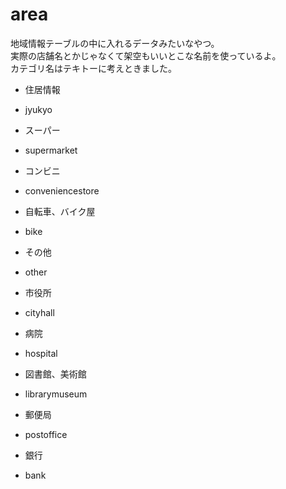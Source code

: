 area
====

地域情報テーブルの中に入れるデータみたいなやつ。  
実際の店舗名とかじゃなくて架空もいいとこな名前を使っているよ。  
カテゴリ名はテキトーに考えときました。  

* 住居情報
 +  jyukyo
* スーパー
 +  supermarket
* コンビニ
 +  conveniencestore
* 自転車、バイク屋
 + bike
* その他
 + other
* 市役所
 + cityhall
* 病院
 + hospital
* 図書館、美術館
 + librarymuseum
* 郵便局
 + postoffice
* 銀行
 + bank

